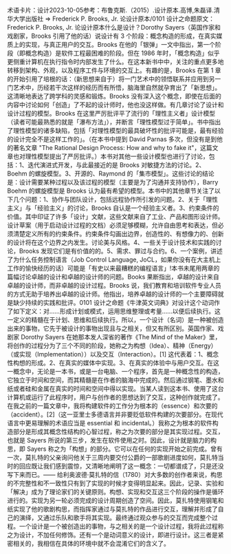 

术语卡片：设计2023-10-05参考：布鲁克斯.（2015）.设计原本.高博,朱磊译.清华大学出版社 => Frederick P. Brooks, Jr. 论设计原本/0101 设计之命题原文：Frederick P. Brooks, Jr. 论设计原本什么是设计？Dorothy Sayers（英国作家和戏剧家，Brooks 引用了他的话）说设计有 3 个阶段：概念构造的形成，在真实媒质上的实现，与真正用户的交互。Brooks 在他的「银弹」一文中指出，第一个阶段（即概念构造）是软件工程最困难的阶段。但在 1986 年时，「概念构造」似乎更侧重计算机在执行指令时内部发生了什么。在这本新书中中，关注的重点更多地转移到架构、外观，以及程序工件与环境的交互上。有趣的是，Brooks 在第 1 章的开始引用了培根的话：（新思想来自于）将一门艺术中的领悟联系并应用到另一门艺术中，历经若干次这样的经历而有所悟，脑海里自然就孕育出了「新思想」。这清晰地表达了跨学科的灵感和锻炼。Brooks 没有深入这个概念，即使在后面的内容中讨论如何「创造」了不起的设计师时，他也没这样做。有几章讨论了设计和设计过程的模型。Brooks 在这里严厉批评平了流行的「理性主义者」设计模型（读者可能最熟悉的就是「瀑布方法」），并断言「理性模型过于简单」。书中指出了理性模型的诸多缺陷，包括「对理性模型的最具破坏性的批评可能是，最有经验的设计完全不是这样工作的」。（在本书中提到 David Parnas 多次，但没有是到他的著名文章 "The Rational Design Process: How and why to fake it"，这篇文章也对理性模型提出了严厉批评。）本书对其他一些设计模型也进行了讨论，包括：1、迭代演进式开发，与此最接近的是 Brooks 对敏捷方法的讨论。2、Boehm 的螺旋模型。3、开源的、Raymond 的「集市模型」。这些讨论的结论是：设计需要某种过程以及该过程的模型（主要是为了沟通并支持协作），Barry Boehm 的螺旋模型是 Brooks 认为最有希望的模型。本书中的其他章节关注了以下几个问题：1、协作与团队设计，包括远程协作所引发的问题。2、关于「理性主义」与「经验主义」的讨论，Brooks 自认是一个经验主义者。3、约束条件的价值。其中印证了许多「设计」文献，这些文献来自了工业、产品和图形设计师。设计草案（用于启动设计过程的文档）必须足够模糊，允许自由思考和表达，但必须清楚定义所有的约束条件。约束条件勾画出边界，创造性的、有想像力的、创新的设计将在这个边界之内发生。讨论美与风格。4、一些关于设计技术和实践的讨论，Brooks 发现它们是有价值的的。5、需求、罪过与合约。6、一个案例，讲述了为什么任务控制语言（Job Control Language, JoCL，如果你没有在大主机上工作的愉快经历的话）可能是「有史以来最糟糕的编程语言」!本书未尾用两章的篇幅讨论卓越的设计和卓越的设计师的问题。Books 果断指出，卓越的设计来自卓越的设计师，而非卓越的设计过程。Brooks 说，我们教育和培训软件专业人员的方式无助于培养出卓越的设计师。他指出，培养卓越的设计师的一个主要障碍就是缺少持续的实践和批评。0101 设计之命题《牛津英文词典》对设计这个动词作了如下定义：对……形成计划或模式，运用思维整理或考量……以便后续执行。这一定义的精髓在于计划、思维和后续执行。所以，一个设计（名词）是一种被创造出来的事物，它先于被设计的事物出现且与之相关，但又有所区别。英国作家、戏剧家 Dorothy Sayers 在她那本发人深省的著作《The Mind of the Maker》里，将创作的过程分为了三个不同的阶段，她称之为构想（Idea）、精神（Energy）（或实现（Implementation））以及交互（Interaction）。[1] 这代表着：1、概念性构想的形成。2、在真实的媒体中实现。3、在真实的体验中与用户交互。在这一概念中，无论是一本书，或是一台电脑、一个程序，首先是一种概念性的构造，它独立于时间和空间，而其精髓是在作者的脑海中完成的。然后通过钢笔、墨水和纸或者硅和金属在真实的时间和空间中得以实现。当某人读到这本书、使用了这台计算机或运行了此程序时，用户与创作者的思想达到了交互，这种创作就完成了。在我之前的一篇文章中，我将构建软件的工作分为根本的（essence）和次要的（accident）。[2]（这一亚里士多德语言并非要贬低软件构建的次要部分。在现代语言中更易理解的术语应当是 essential 和 incidental。）我称之为根本的软件构造部分是形成其概念性结构的心智过程，称之为次要的部分是其实现过程。交互，也就是 Sayers 所说的第三步，发生在软件使用之时。因此，设计就是脑力的构思，即 Sayers 称之为「构想」的部分。它可以在任何的实现开始之前完成。曾有一次，莫扎特的父亲询问他关于三周内要交付公爵的一部歌剧进度如何，莫扎特当时的回应既让我们感到震惊，又清晰地阐明了这一概念：一切都谱成了，只是还没写下来而已。—— 给利奥波德·莫扎特的信（1780）对大多数的创作者来说，构思的不完整性和不一致性只有到了实现的时候才变得明显起来。因此，记录、实验和「解决」成为了理论家们的关键原则。构想、实现和交互这三个阶段的操作是循环进行的。实现为另一轮必须完成的设计周期创造了空间。因此，莫扎特使用钢笔和纸实现了他的歌剧构思，而指挥家通过与莫扎特的作品进行交互，理解并形成了自己的演绎，又通过乐队和歌手将其实现。最终通过观众参与的交互而完成整个过程。一个设计是一个被创造出的事物，与之相关的是一个设计过程，我将此过程称之为设计，不加任何修饰。还有一个是动词意义的设计，即进行设计。这三者是紧密相关的，我相信在具体的环境中就不会混淆它们的含义了。